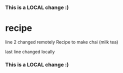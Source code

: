 ### This is a LOCAL change :)
# recipe
line 2 changed remotely
Recipe to make chai (milk tea)

last line changed locally
### This is a LOCAL change :)
